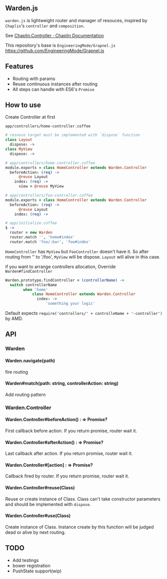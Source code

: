 ## Warden.js

`warden.js` is lightweight router and manager of resouces, inspired by `Chaplin`'s `controller` and `composition`.

See [Chaplin.Controller · Chaplin Documentation](http://chaplinjs.org/chaplin/chaplin.controller.html "Chaplin.Controller · Chaplin Documentation")

This repository's base is `EngineeringMode/Grapnel.js` https://github.com/EngineeringMode/Grapnel.js

## Features

- Routing with params
- Reuse continuous instances after routing
- All steps can handle with ES6's `Promise`

## How to use

Create Controller at first

`app/controllers/home-controller.coffee`

```coffeescript
# resouce target must be implemented with `dispose` function
class Layout
  dispose: ->
class MyView
  dispose: ->

# app/controllers/home-controller.coffee
module.exports = class HomeController extends Warden.Controller
  beforeAction: (req) ->
	  @reuse Layout
	index: (req) ->
	  view = @reuse MyView 

# app/controllers/foo-controller.coffee
module.exports = class HomeController extends Warden.Controller
  beforeAction: (req) ->
	  @reuse Layout
	index: (req) ->

# app/initialize.coffee
$ ->
  router = new Warden
  router.match '', 'home#index'
  router.match 'foo/:bar', 'foo#index'
```

`HomeController` has `MyView` but `FooController` doesn't have it. So after routing from '' to '/foo', `MyView` will be dispose. `Layout` will alive in this case.

if you want to arrange controllers allocation, Override `Warden#findController`

```coffeescript
Warden.prototype.findController = (controllerName) ->
  switch controllerName
		when 'home'
			class HomeController extends Warden.Controller
			  index: ->
				  'something your logic'
```

Default expects `require('controllers/' + controlleName + '-controller')` by AMD.

## API

### Warden

#### Warden.navigate(path)
fire routing

#### Warden#match(path: string, controllerAction: string)
Add routing pattern

### Warden.Controller
#### Warden.Controller#beforeAction() : => Promise?
First callback before action. If you return promise, router wait it.

#### Warden.Controller#afterAction() : => Promise?
Last callback after action. If you return promise, router wait it.

#### Warden.Controller#[action] : => Promise?

Callback fired by router. If you return promise, router wait it.

#### Warden.Controller#reuse(Class)

Reuse or create instance of Class. Class can't take constructor parameters and should be implemented with `dispose`.

#### Warden.Controller#use(Class)

Create instance of Class. Instance create by this function will be judged dead or alive by next routing.

## TODO

- Add testings
- bower registration
- PushState support(wip)
